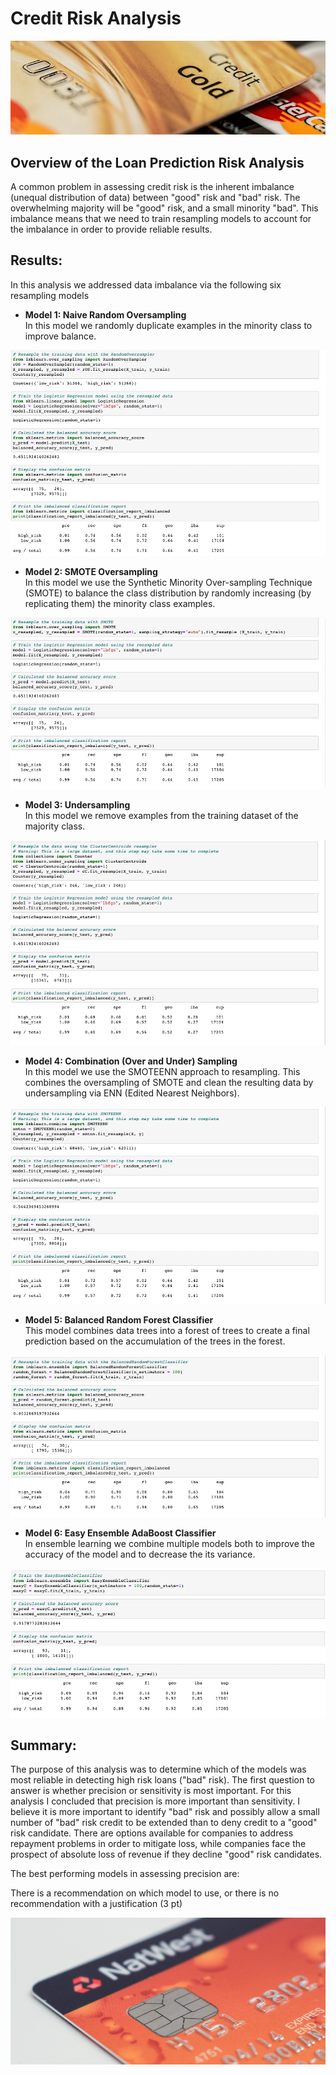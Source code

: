 
# Credit Risk Analysis

<img src="https://github.com/tn64/Credit_Risk_Analysis/blob/main/Resources/Credit_Cards.png"></br>

## Overview of the Loan Prediction Risk Analysis

A common problem in assessing credit risk is the inherent imbalance (unequal 
distribution of data) between "good" risk and "bad" risk. The overwhelming 
majority will be "good" risk, and a small minority "bad". This imbalance means 
that we need to train resampling models to account for the imbalance in order 
to provide reliable results.

## Results:

In this analysis we addressed data imbalance via the following six resampling models 

- **Model 1: Naive Random Oversampling</br>**
In this model we randomly duplicate examples in the minority class to improve balance.

<img src="https://github.com/tn64/Credit_Risk_Analysis/blob/main/Resources/naive_random_oversampling.png"></br>

- **Model 2: SMOTE Oversampling</br>**
In this model we use the Synthetic Minority Over-sampling Technique (SMOTE) 
to balance the class distribution by randomly increasing (by replicating them)
the minority class examples.

<img src="https://github.com/tn64/Credit_Risk_Analysis/blob/main/Resources/SMOTE_oversampling.png"></br>

- **Model 3: Undersampling</br>**
In this model we remove examples from the training dataset of the majority class.

<img src="https://github.com/tn64/Credit_Risk_Analysis/blob/main/Resources/undersampling.png"></br>

- **Model 4: Combination (Over and Under) Sampling</br>**
In this model we use the SMOTEENN approach to resampling. This combines the
oversampling of SMOTE and clean the resulting data by undersampling via ENN 
(Edited Nearest Neighbors).

<img src="https://github.com/tn64/Credit_Risk_Analysis/blob/main/Resources/combination.png"></br>

- **Model 5: Balanced Random Forest Classifier</br>**
This model combines data trees into a forest of trees to create a final prediction
based on the accumulation of the trees in the forest.

<img src="https://github.com/tn64/Credit_Risk_Analysis/blob/main/Resources/balanced_random_forest.png"></br>

- **Model 6: Easy Ensemble AdaBoost Classifier</br>**
In ensemble learning we combine multiple models both to improve the accuracy of the 
model and to decrease the its variance.

<img src="https://github.com/tn64/Credit_Risk_Analysis/blob/main/Resources/easy_ensemble_AdaBoost_classifier.png"></br>

## Summary:

The purpose of this analysis was to determine which of the models was most reliable in detecting high risk loans ("bad" risk). 
The first question to answer is whether precision or sensitivity is most important. For this analysis I concluded that precision
is more important than sensitivity. I believe it is more important to identify "bad" risk and possibly allow a small
number of "bad" risk credit to be extended than to deny credit to a "good" risk candidate. There are options available for
companies to address repayment problems in order to mitigate loss, while companies face the prospect of absolute loss of revenue 
if they decline "good" risk candidates.

The best performing models in assessing precision are:


There is a recommendation on which model to use, or there is no recommendation with a justification (3 pt)

<img src="https://github.com/tn64/Credit_Risk_Analysis/blob/main/Resources/last_cc.png">
<!-- Photo by Dom J from Pexels -->


